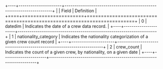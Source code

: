 +----+----------------------+-----------------------------------------------------------------------+
|    | Field                | Definition                                                            |
+====+======================+=======================================================================+
|  0 | datedim              | Indicates the date of a crew data record.                             |
+----+----------------------+-----------------------------------------------------------------------+
|  1 | nationality_category | Indicates the nationality categorization of a given crew count record |
+----+----------------------+-----------------------------------------------------------------------+
|  2 | crew_count           | Indicates the count of a given crew, by nationality, on a given date  |
+----+----------------------+-----------------------------------------------------------------------+